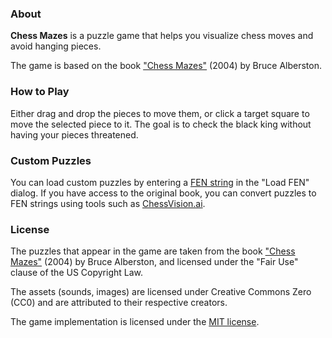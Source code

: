 ### About
<b>Chess Mazes</b> is a puzzle game that helps you visualize chess moves and avoid hanging pieces.
            
The game is based on the book <a href="https://www.amazon.com/Chess-Mazes-Kind-Puzzle-Everyone/dp/1888690232">"Chess Mazes"</a> (2004) by Bruce Alberston.

### How to Play
Either drag and drop the pieces to move them, or click a target square to move the selected piece to it. The goal is to check the black king without having your pieces threatened.

### Custom Puzzles
You can load custom puzzles by entering a <a href="https://en.wikipedia.org/wiki/Forsyth%E2%80%93Edwards_Notation">FEN string</a> in the "Load FEN" dialog.
If you have access to the original book, you can convert puzzles to FEN strings using tools such as <a href="https://chessvision.ai">ChessVision.ai</a>.

### License
The puzzles that appear in the game are taken from the book <a href="https://www.amazon.com/Chess-Mazes-Kind-Puzzle-Everyone/dp/1888690232">"Chess Mazes"</a> (2004) by Bruce Alberston, and licensed under the "Fair Use" clause of the US Copyright Law.

The assets (sounds, images) are licensed under Creative Commons Zero (CC0) and are attributed to their respective creators.

The game implementation is licensed under the <a href="https://opensource.org/license/mit/">MIT license</a>.
